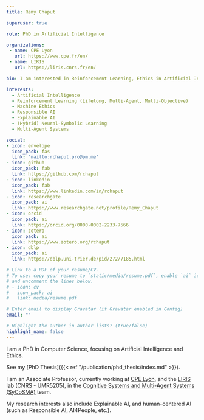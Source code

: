 ```yaml
---
title: Remy Chaput

superuser: true

role: PhD in Artificial Intelligence

organizations:
 - name: CPE Lyon
   url: https://www.cpe.fr/en/
 - name: LIRIS
   url: https://liris.cnrs.fr/en/

bio: I am interested in Reinforcement Learning, Ethics in Artificial Intelligence (Responsible AI) and Explainable AI.

interests:
  - Artificial Intelligence
  - Reinforcement Learning (Lifelong, Multi-Agent, Multi-Objective)
  - Machine Ethics
  - Responsible AI
  - Explainable AI
  - (Hybrid) Neural-Symbolic Learning
  - Multi-Agent Systems

social:
- icon: envelope
  icon_pack: fas
  link: 'mailto:rchaput.pro@pm.me'
- icon: github
  icon_pack: fab
  link: https://github.com/rchaput
- icon: linkedin
  icon_pack: fab
  link: https://www.linkedin.com/in/rchaput
- icon: researchgate
  icon_pack: ai
  link: https://www.researchgate.net/profile/Remy_Chaput
- icon: orcid
  icon_pack: ai
  link: https://orcid.org/0000-0002-2233-7566
- icon: zotero
  icon_pack: ai
  link: https://www.zotero.org/rchaput
- icon: dblp
  icon_pack: ai
  link: https://dblp.uni-trier.de/pid/272/7185.html

# Link to a PDF of your resume/CV.
# To use: copy your resume to `static/media/resume.pdf`, enable `ai` icons in `params.toml`, 
# and uncomment the lines below.
# - icon: cv
#   icon_pack: ai
#   link: media/resume.pdf

# Enter email to display Gravatar (if Gravatar enabled in Config)
email: ""

# Highlight the author in author lists? (true/false)
highlight_name: false
---
```


I am a PhD in Computer Science, focusing on Artificial Intelligence and Ethics.

See my [PhD Thesis]({{< ref "/publication/phd_thesis/index.md" >}}).

I am an Associate Professor, currently working at [CPE Lyon](https://www.cpe.fr/en/),
and the [LIRIS](https://liris.cnrs.fr/) lab (CNRS - UMR5205), in the 
[Cognitive Systems and Multi-Agent Systems (SyCoSMA)](https://liris.cnrs.fr/equipe/sycosma) team.

My research interests also include Explainable AI, and human-centered AI
(such as Responsible AI, AI4People, etc.).
